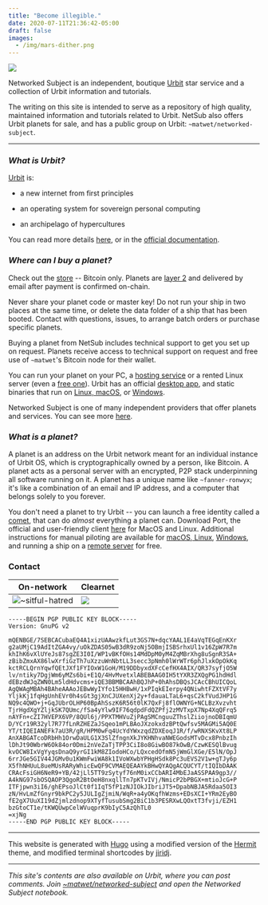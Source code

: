 ```yaml
---
title: "Become illegible."
date: 2020-07-11T21:36:42-05:00
draft: false
images: 
  - /img/mars-dither.png
---
```


![](/img/mars-dither.png)

Networked Subject is an independent, boutique [Urbit](https://urbit.org/) star service and a collection of Urbit information and tutorials.

The writing on this site is intended to serve as a repository of high quality, maintained information and tutorials related to Urbit. NetSub also offers Urbit planets for sale, and has a public group on Urbit: `~matwet/networked-subject`. 

---

### *What is Urbit?*

[Urbit](https://urbit.org/) is:

* a new internet from first principles

* an operating system for sovereign personal computing

* an archipelago of hypercultures

You can read more details [here](https://subject.network/posts/urbit-introduction/), or in the [official documentation](https://urbit.org/docs/).


### *Where can I buy a planet?*

Check out the [store](/buy) -- Bitcoin only. Planets are [layer 2](https://urbit.org/docs/azimuth/l2/layer2) and delivered by email after payment is confirmed on-chain. 

Never share your planet code or master key! Do not run your ship in two places at the same time, or delete the data folder of a ship that has been booted. Contact  with questions, issues, to arrange batch orders or purchase specific planets.

Buying a planet from NetSub includes technical support to get you set up on request. Planets receive access to technical support on request and free use of `~matwet`'s Bitcoin node for their wallet.

You can run your planet on your PC, a [hosting service](/planet-sales) or a rented Linux server (even a [free one](/posts/free-cloud-oracle/)). Urbit has an official [desktop app](https://urbit.org/getting-started/), and static binaries that run on [Linux, macOS](https://urbit.org/using/install/#macos-and-linux), or [Windows](/posts/urbit-windows-binaries/). 

Networked Subject is one of many independent providers that offer planets and services. You can see more [here](/planet-sales/).


### *What is a planet?*

A planet is an address on the Urbit network meant for an individual instance of Urbit OS, which is cryptographically owned by a person, like Bitcoin. A planet acts as a personal server with an encrypted, P2P stack underpinning all software running on it. A planet has a unique name like `~fanner-ronwyx`; it's like a combination of an email and IP address, and a computer that belongs solely to you forever.

You don't need a planet to try Urbit -- you can launch a free identity called a [comet](https://urbit.org/using/install/#booting-a-comet), that can do *almost* everything a planet can. Download Port, the official and user-friendly client [here](https://urbit.org/getting-started/) for MacOS and Linux. Additional instructions for manual piloting are available for [macOS, Linux](https://urbit.org/using/install/#macos-and-linux), [Windows](/posts/urbit-windows-binaries/), and running a ship on a [remote server](/posts/free-cloud-oracle/) for free.

### Contact

|On-network | Clearnet |
|---|---|
|![](/sitful-hatred.svg#floatsigil)~sitful-hatred|![](/img/email.png#floatleft-noborder)|

```
-----BEGIN PGP PUBLIC KEY BLOCK-----
Version: GnuPG v2

mQENBGE/7SEBCACubaEQ4A1xizUAAwzkfLut3GS7N+dqcYAAL1E4aVqTEGqEnKXr
g2aUMjC19AdItZGA4vy/uOkZDAS05wB3dR9zoNj5OBmjISBSrhxUl1v16ZpW7R7m
khIhK6vXlUYeJs87sgZE3I0I/WP1vBKfOHs14MdDpM0yM4ZqMBrXhg8uSgnR3SA+
zBibZmxAX86lwXrfiGzTh7uXzzuWnNbtLL3secc3pNmh0lWrWTr6phJlxkOpOkKq
kctRCLQrnYqwfQEtJXf1FYIOxW1GoH/M19DDbyxdXFcCefHX4AIX/QR37syfjO5W
lv/ntiky7DgjWm6yMZs6bi+E1Q/4HvMvetxlABEBAAG0IH5tYXR3ZXQgPG1hdHdl
dEBzdWJqZWN0Lm5ldHdvcms+iQE3BBMBCAAhBQJhP+0hAhsDBQsJCAcCBhUICQoL
AgQWAgMBAh4BAheAAAoJEBwWyIYfo15HHBwH/1xPIqkEIerpy4QNiwhtFZXtVF7y
YljkKj1fqHgUnhEVr0h4sGt3gjXnCJUXenXj2y+fdauaLTaL6+qsC2kfVudJHP1G
NQ9c4QWO+j+GqJUbrOLHP60BpAhSszK6R56t0lK7QxFj8flOWNYG+NCLBzXvzvht
TjrHgdXgYZljkSK7QUmc/fSa4yYlw9IF76qdpdFdQZPfj2zMVTxpX7Np4XqQFrq5
nAYFn+cZI7HVEPX6VP/8QUl6j/PPXTMHVuZjPAgSMCnguuZThslZiiojnoDBIqmU
D/YCr19R32yl7R77fLnRZHEZaJSqeo1mPLBAoJXzokxdzBPtQwfsv5MAGMi5AQ0E
YT/tIQEIANEFk7aU3R/gR/HPM0wFq4UcYdYWxzqdZDXEoqJ1R/f/wRNXSKvXt8LP
AnXABGATcoDRbHh1OrwDaULG1X3SlZfngnXkJYKHNhvaNWEGodsMTvDcx8PnbzIh
lDhJt90WbrW6Ok84or0Dmi2nVeZaTjTPP3CiI8o8GiwBO87kOwB/CzwKESQlBvug
kvOCW8IxVgYyqsDnaQ9yrGI1kM8ZIodoHCo/LQxcedOfmN5jWmGlXGe/E5lN/OpJ
6rrJGe5GIV44JGMv0u1KWmFwiWA8k1IVoWXwbYPHgHSdk8Pc3uEVS2V1w+gTJy6p
X5fhNHUuL8ueMUsRARyWhicEwQF9CVMAEQEAAYkBHwQYAQgACQUCYT/tIQIbDAAK
CRAcFsiGH6NeR9+YB/42jLl5TT9zSytyf76nM0ixCCbARI4MbEJaASSPAA9gp3//
A4kNG97sbOSQAOP3QgoR2BtOeH8nxqllTn7pKTvIVj/NmicP2bPBGX+mtioJcG+P
ITFjpwn3iI6/ghEPsoJlCt0f1IqT5fP1zNJIOkJIbriJT5+DpabNBJA5Rdaa5OI3
zN/HvLmZfGnyr9bkPC2y5JULIgZjmiN/WqR+a4yOKqfhWzms+EDsXCI+YRm2EyBO
fE2gX7UuXI19dZjmlzdnop9XTyfTusubSmg2BiC1b3PESRXwLQOxtT3fvji/EZH1
bzGtoCT1e/tKWQUwpCelWVuqprK9bIyC5AzQhTL0
=xjNg
-----END PGP PUBLIC KEY BLOCK-----
```

---

This website is generated with [Hugo](https://gohugo.io/) using a modified version of the [Hermit](https://themes.gohugo.io/hermit/) theme, and modified terminal shortcodes by [jiridj](https://github.com/jiridj/hugo-macos-terminal).

---

*This site's contents are also available on Urbit, where you can post comments. Join [~matwet/networked-subject](web+urbitgraph://group/~matwet/networked-subject/) and open the Networked Subject notebook.*

